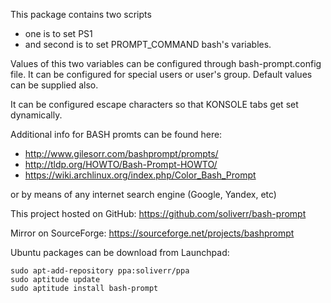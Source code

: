 This package contains two scripts
 - one is to set PS1
 - and second is to set PROMPT_COMMAND bash's variables.

Values of this two variables can be configured through
bash-prompt.config file. It can be configured for special
users or user's group. Default values can be supplied also.

It can be configured escape characters so that KONSOLE 
tabs get set dynamically.

Additional info for BASH promts can be found here:
 * http://www.gilesorr.com/bashprompt/prompts/
 * http://tldp.org/HOWTO/Bash-Prompt-HOWTO/
 * https://wiki.archlinux.org/index.php/Color_Bash_Prompt

 or by means of any internet search engine (Google, Yandex, etc)

This project hosted on GitHub: https://github.com/soliverr/bash-prompt

Mirror on SourceForge: https://sourceforge.net/projects/bashprompt

Ubuntu packages can be download from Launchpad:

    sudo apt-add-repository ppa:soliverr/ppa
    sudo aptitude update
    sudo aptitude install bash-prompt
